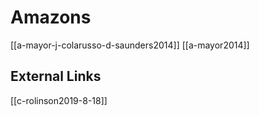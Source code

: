 # Amazons
[[a-mayor-j-colarusso-d-saunders2014]]
[[a-mayor2014]]

## External Links
[[c-rolinson2019-8-18]]